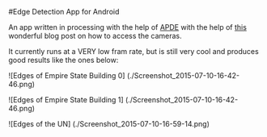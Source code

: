 #Edge Detection App for Android

An app written in processing with the help of [APDE](https://github.com/Calsign/APDE)
with the help of [this](http://www.akeric.com/blog/?p=1342) wonderful blog post on how
to access the cameras.

It currently runs at a VERY low fram rate, but is still very cool and produces
good results like the ones below:

![Edges of Empire State Building 0]
(./Screenshot_2015-07-10-16-42-46.png)

![Edges of Empire State Building 1]
(./Screenshot_2015-07-10-16-42-46.png)

![Edges of the UN]
(./Screenshot_2015-07-10-16-59-14.png)
